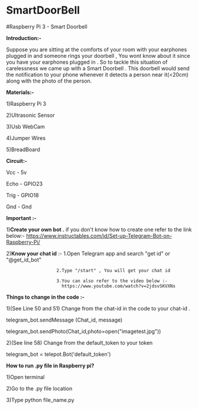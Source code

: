 # SmartDoorBell
#Raspberry Pi 3 - Smart Doorbell

**Introduction:-**


Suppose you are sitting at the comforts of your room with your earphones plugged in and someone rings your doorbell , You wont know about it since you have your earphones plugged in . So to tackle this situation of carelessness we came up with a Smart Doorbell . This doorbell would send the notification to your phone whenever it detects a person near it(<20cm) along with the photo of the person. 

**Materials:-**


1)Raspberry Pi 3

2)Ultrasonic Sensor

3)Usb WebCam

4)Jumper Wires

5)BreadBoard


**Circuit:-**


Vcc - 5v

Echo - GPIO23

Trig - GPIO18

Gnd - Gnd


**Important :-**


1)**Create your own bot .** if you don't know how to create one refer to the link below:-
  https://www.instructables.com/id/Set-up-Telegram-Bot-on-Raspberry-Pi/
  
2)**Know your chat id** :- 1.Open Telegram app and search "get id" or  "@get_id_bot"

                       2.Type "/start" , You will get your chat id
                       
                       3.You can also refer to the video below :-
                         https://www.youtube.com/watch?v=2jdsvSKVXNs


**Things to change in the code :-**


1)(See Line 50 and 51) Change from the chat-id in the code to your chat-id . 
  
  telegram_bot.sendMessage (Chat_id, message)
  
  telegram_bot.sendPhoto(Chat_id,photo=open("imagetest.jpg"))
  
2)(See line 58) Change from the default_token to your token 
  
  telegram_bot = telepot.Bot('default_token')


**How to run .py file in Raspberry pi?**


1)Open terminal

2)Go to the .py file location

3)Type python file_name.py
